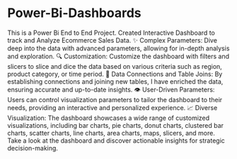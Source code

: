 # Power-Bi-Dashboards
This is a Power Bi End to End Project.
Created Interactive Dashboard to track and Analyze Ecommerce Sales Data.
✨ Complex Parameters: Dive deep into the data with advanced parameters, allowing for in-depth analysis and exploration.
🔍 Customization: Customize the dashboard with filters and slicers to slice and dice the data based on various criteria such as region, product category, or time period.
🔗 Data Connections and Table Joins: By establishing connections and joining new tables, I have enriched the data, ensuring accurate and up-to-date insights.
👁️ User-Driven Parameters: Users can control visualization parameters to tailor the dashboard to their needs, providing an interactive and personalized experience.
📈 Diverse Visualization: The dashboard showcases a wide range of customized visualizations, including bar charts, pie charts, donut charts, clustered bar charts, scatter charts, line charts, area charts, maps, slicers, and more.
Take a look at the dashboard and discover actionable insights for strategic decision-making.
